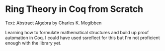 # Ring Theory in Coq from Scratch

Text: Abstract Algebra by Charles K. Megibben

Learning how to formulate mathematical structures and build up
proof automation in Coq. I could have used ssreflect for this but I'm
not proficient enough with the library yet.
